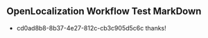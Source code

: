 ## OpenLocalization Workflow Test MarkDown
* cd0ad8b8-8b37-4e27-812c-cb3c905d5c6c thanks!

<!--HONumber=Sep16_HO1-->


